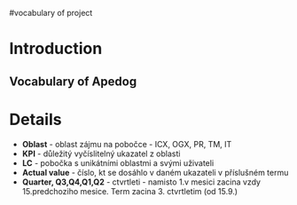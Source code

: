 #vocabulary of project

# Introduction #

## Vocabulary of Apedog ##


# Details #

  * **Oblast** - oblast zájmu na pobočce - ICX, OGX, PR, TM, IT
  * **KPI** - důležitý vyčíslitelný ukazatel z oblasti
  * **LC** - pobočka s unikátními oblastmi a svými uživateli
  * **Actual value** - číslo, kt se dosáhlo v daném ukazateli v příslušném termu
  * **Quarter, Q3,Q4,Q1,Q2** - ctvrtleti - namisto 1.v mesici zacina vzdy 15.predchoziho mesice. Term zacina 3. ctvrtletim (od 15.9.)